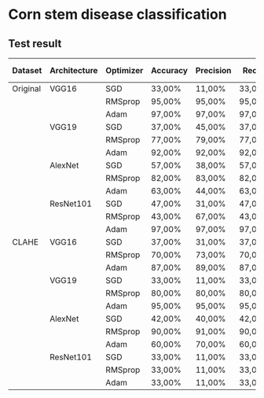 # Corn stem disease classification

## Test result
|Dataset |Architecture|Optimizer|Accuracy|Precision|Recall|F1-Score|
|--------|----------|---------|--------|---------|------|--------|
|Original|VGG16     |SGD      |33,00%  |11,00%   |33,00%|17,00%  |
|        |          |RMSprop  |95,00%  |95,00%   |95,00%|95,00%  |
|        |          |Adam     |97,00%  |97,00%   |97,00%|97,00%  |
|        |VGG19     |SGD      |37,00%  |45,00%   |37,00%|23,00%  |
|        |          |RMSprop  |77,00%  |79,00%   |77,00%|76,00%  |
|        |          |Adam     |92,00%  |92,00%   |92,00%|92,00%  |
|        |AlexNet   |SGD      |57,00%  |38,00%   |57,00%|46,00%  |
|        |          |RMSprop  |82,00%  |83,00%   |82,00%|82,00%  |
|        |          |Adam     |63,00%  |44,00%   |63,00%|51,00%  |
|        |ResNet101 |SGD      |47,00%  |31,00%   |47,00%|36,00%  |
|        |          |RMSprop  |43,00%  |67,00%   |43,00%|34,00%  |
|        |          |Adam     |97,00%  |97,00%   |97,00%|97,00%  |
|CLAHE   |VGG16     |SGD      |37,00%  |31,00%   |37,00%|29,00%  |
|        |          |RMSprop  |70,00%  |73,00%   |70,00%|70,00%  |
|        |          |Adam     |87,00%  |89,00%   |87,00%|86,00%  |
|        |VGG19     |SGD      |33,00%  |11,00%   |33,00%|17,00%  |
|        |          |RMSprop  |80,00%  |80,00%   |80,00%|80,00%  |
|        |          |Adam     |95,00%  |95,00%   |95,00%|95,00%  |
|        |AlexNet   |SGD      |42,00%  |40,00%   |42,00%|31,00%  |
|        |          |RMSprop  |90,00%  |91,00%   |90,00%|90,00%  |
|        |          |Adam     |60,00%  |70,00%   |60,00%|57,00%  |
|        |ResNet101 |SGD      |33,00%  |11,00%   |33,00%|17,00%  |
|        |          |RMSprop  |33,00%  |11,00%   |33,00%|17,00%  |
|        |          |Adam     |33,00%  |11,00%   |33,00%|17,00%  |
